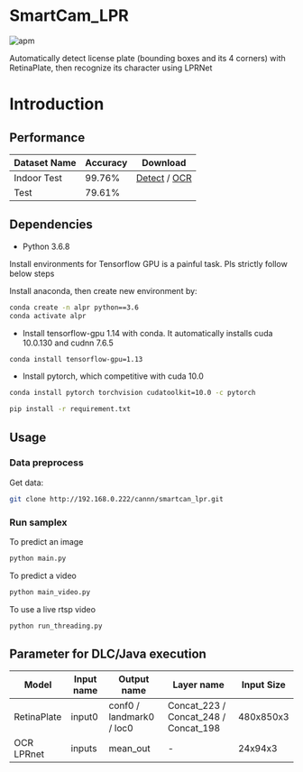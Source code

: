 # SmartCam_LPR

![apm](https://img.shields.io/apm/l/vim-mode.svg)

Automatically detect license plate (bounding boxes and its 4 corners) with RetinaPlate, then recognize its character using LPRNet

# Introduction

## Performance

|Dataset Name|Accuracy|Download|
|---|---|---|
|Indoor Test|99.76%|[Detect](http://192.168.0.222/cannn/smartcan_lpr/-/tree/master/retina_plate%2Fweight) / [OCR](http://192.168.0.222/cannn/smartcan_lpr/-/tree/master/LPRnet)|
| Test|79.61%| |

## Dependencies
- Python 3.6.8
  
Install environments for Tensorflow GPU is a painful task. Pls strictly follow below steps

Install anaconda, then create new environment by:
```bash
conda create -n alpr python==3.6
conda activate alpr
```
- Install tensorflow-gpu 1.14 with conda. It automatically installs cuda 10.0.130 and cudnn 7.6.5
```bash
conda install tensorflow-gpu=1.13
```
- Install pytorch, which competitive with cuda 10.0
```bash
conda install pytorch torchvision cudatoolkit=10.0 -c pytorch
```

```bash
pip install -r requirement.txt
```
## Usage

### Data preprocess
Get data:
```bash
git clone http://192.168.0.222/cannn/smartcan_lpr.git
```
### Run samplex
To predict an image
```bash
python main.py
```
To predict a video
```bash
python main_video.py
```
To use a live rtsp video
```bash
python run_threading.py
```
## Parameter for DLC/Java execution

|Model|Input name|Output name|Layer name| Input Size|
|---|---|---|---|---|
|RetinaPlate|input0|conf0 / landmark0 / loc0|Concat_223 / Concat_248 / Concat_198| 480x850x3
|OCR LPRnet|inputs|mean_out|-|24x94x3|
